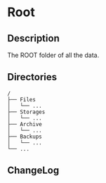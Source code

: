 # Root

## Description

The ROOT folder of all the data.


## Directories

```
/
├── Files
│   └── ...
├── Storages
│   └── ...
├── Archive
│   └── ...
├── Backups
│   └── ...
└── ...
```


## ChangeLog

